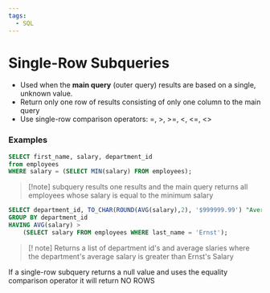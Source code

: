 ```yaml
---
tags:
  - SQL
---
```

# Single-Row Subqueries
- Used when the **main query** (outer query) results are based on a single, unknown value.
- Return only one row of results consisting of only one column to the main query
- Use single-row comparison operators: =, >, >=, <, <=, <>

### Examples
```SQL
SELECT first_name, salary, department_id
from employees
WHERE salary = (SELECT MIN(salary) FROM employees);
```
>[!note] subquery results one results and the main query returns all employees whose salary is equal to the minimum salary

```SQL
SELECT department_id, TO_CHAR(ROUND(AVG(salary),2), '$999999.99') "Average Salary" FROM employees
GROUP BY department_id
HAVING AVG(salary) > 
    (SELECT salary FROM employees WHERE last_name = 'Ernst');
```
> [! note] Returns a list of department id's and average slaries where the department's average salary is greater than Ernst's Salary

If a single-row subquery returns a null value and uses the equality comparison operator it will return NO ROWS